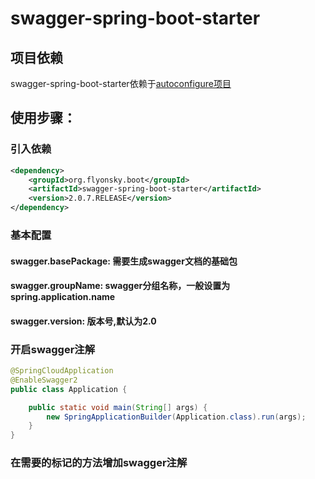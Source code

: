 # swagger-spring-boot-starter

## 项目依赖
swagger-spring-boot-starter依赖于[autoconfigure项目](https://github.com/flyonskycn/autoconfigure)

## 使用步骤：
### 引入依赖
```xml
<dependency>
    <groupId>org.flyonsky.boot</groupId>
    <artifactId>swagger-spring-boot-starter</artifactId>
    <version>2.0.7.RELEASE</version>
</dependency>
```
### 基本配置
#### swagger.basePackage: 需要生成swagger文档的基础包
#### swagger.groupName: swagger分组名称，一般设置为spring.application.name
#### swagger.version: 版本号,默认为2.0
### 开启swagger注解
```java
@SpringCloudApplication
@EnableSwagger2
public class Application {

	public static void main(String[] args) {
		new SpringApplicationBuilder(Application.class).run(args);
	}
}
```
### 在需要的标记的方法增加swagger注解